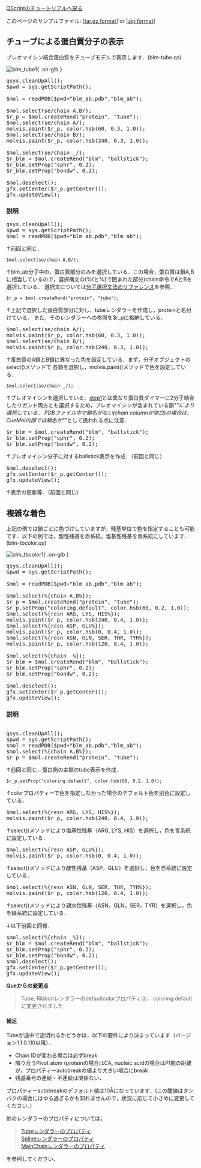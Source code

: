 [QScriptのチュートリアルへ戻る](../../../Documents/QScriptのチュートリアル/)



このページのサンプルファイル:
[[tar.gz format](http://prdownloads.sourceforge.net/cuemol/qscript-tutorial-2.tar.gz?download)] or
[[zip format](http://prdownloads.sourceforge.net/cuemol/qscript-tutorial-2.zip?download)]

## チューブによる蛋白質分子の表示

ブレオマイシン結合蛋白質をチューブモデルで表示します．(blm-tube.qs) 


![blm_tube1](../../../assets/images/Documents/QScriptのチュートリアル/Step2/blm_tube1.png){ .on-glb }

<pre>
qsys.cleanUpAll();
$pwd = sys.getScriptPath();

$mol = readPDB($pwd+"blm_ab.pdb","blm_ab");

$mol.select(se/chain A,B/);
$r_p = $mol.createRend("protein", "tube");
$mol.select(se/chain A/);
molvis.paint($r_p, color.hsb(60, 0.3, 1.0));
$mol.select(se/chain B/);
molvis.paint($r_p, color.hsb(240, 0.3, 1.0));

$mol.select(se/chain _/);
$r_blm = $mol.createRend("blm", "ballstick");
$r_blm.setProp("sphr", 0.2);
$r_blm.setProp("bondw", 0.2);

$mol.deselect();
gfx.setCenter($r_p.getCenter());
gfx.updateView();
</pre>

### 説明
<pre>
qsys.cleanUpAll();
$pwd = sys.getScriptPath();
$mol = readPDB($pwd+"blm_ab.pdb","blm_ab");
</pre>
↑前回と同じ．

```
$mol.select(se/chain A,B/);
```
↑blm_ab分子中の，蛋白質部分のみを選択している．この場合，蛋白質は鎖A,Bに相当しているので，選択構文の(%{と%}で囲まれた部分)chain命令でAとBを選択している．
選択文については[分子選択文法のリファレンス](../../../Documents/MolSelSyntax)を参照．

```
$r_p = $mol.createRend("protein", "tube");
```
↑上記で選択した蛋白質部分に対し，tubeレンダラーを作成し，proteinと名付けている． また，そのレンダラーへの参照を$r_pに格納している． 
<pre>
$mol.select(se/chain A/);
molvis.paint($r_p, color.hsb(60, 0.3, 1.0));
$mol.select(se/chain B/);
molvis.paint($r_p, color.hsb(240, 0.3, 1.0));
</pre>
↑蛋白質のA鎖とB鎖に異なった色を設定している．まず，分子オブジェクトのselect()メソッドで 各鎖を選択し，molvis.paint()メソッドで色を設定している． 

```
$mol.select(se/chain _/);
```
↑ブレオマイシンを選択している．[step1](../../../Documents/QScriptのチュートリアル/Step1)とは異なり蛋白質ダイマーに2分子結合したリガンド両方とも選択するため，ブレオマイシンが含まれている鎖"_"により選択している． PDBファイル中で鎖名がない(chain columnが空白)の場合は， CueMol内部では鎖名が"_"として扱われる点に注意．
<pre>
$r_blm = $mol.createRend("blm", "ballstick");
$r_blm.setProp("sphr", 0.2);
$r_blm.setProp("bondw", 0.2);
</pre>
↑ブレオマイシン分子に対するballstick表示を作成．（前回と同じ）
<pre>
$mol.deselect();
gfx.setCenter($r_p.getCenter());
gfx.updateView();
</pre>
↑表示の更新等．（前回と同じ）

## 複雑な着色
上記の例では鎖ごとに色づけしていますが，残基単位で色を指定することも可能です．以下の例では，酸性残基を赤系統，塩基性残基を青系統にしています．(blm-tbcolor.qs)


![blm_tbcolor1](../../../assets/images/Documents/QScriptのチュートリアル/Step2/blm_tbcolor1.png){ .on-glb }

<pre>
qsys.cleanUpAll();
$pwd = sys.getScriptPath();

$mol = readPDB($pwd+"blm_ab.pdb","blm_ab");

$mol.select(%{chain A,B%});
$r_p = $mol.createRend("protein", "tube");
$r_p.setProp("coloring.default", color.hsb(60, 0.2, 1.0));
$mol.select(%{resn ARG, LYS, HIS%});
molvis.paint($r_p, color.hsb(240, 0.4, 1.0));
$mol.select(%{resn ASP, GLU%});
molvis.paint($r_p, color.hsb(0, 0.4, 1.0));
$mol.select(%{resn ASN, GLN, SER, THR, TYR%});
molvis.paint($r_p, color.hsb(120, 0.4, 1.0));

$mol.select(%{chain _%});
$r_blm = $mol.createRend("blm", "ballstick");
$r_blm.setProp("sphr", 0.2);
$r_blm.setProp("bondw", 0.2);

$mol.deselect();
gfx.setCenter($r_p.getCenter());
gfx.updateView();
</pre>
### 説明
<pre>   
qsys.cleanUpAll();
$pwd = sys.getScriptPath();
$mol = readPDB($pwd+"blm_ab.pdb","blm_ab");
$mol.select(%{chain A,B%});
$r_p = $mol.createRend("protein", "tube");
</pre>
↑前回と同じ．蛋白側の主鎖のtube表示を作成．

```
$r_p.setProp("coloring.default", color.hsb(60, 0.2, 1.0));
```
↑colorプロパティーで色を指定しなかった場合のデフォルト色を肌色に設定している．

<pre>
$mol.select(%{resn ARG, LYS, HIS%});
molvis.paint($r_p, color.hsb(240, 0.4, 1.0));
</pre>
↑select()メソッドにより塩基性残基（ARG, LYS, HIS）を選択し，色を青系統に設定している． 
<pre>
$mol.select(%{resn ASP, GLU%});
molvis.paint($r_p, color.hsb(0, 0.4, 1.0));
</pre>
↑select()メソッドにより酸性残基（ASP，GLU）を選択し，色を赤系統に設定している． 
<pre>
$mol.select(%{resn ASN, GLN, SER, THR, TYR%});
molvis.paint($r_p, color.hsb(120, 0.4, 1.0));
</pre>
↑select()メソッドにより親水性残基（ASN，GLN，SER，TYR）を選択し，色を緑系統に設定している． 

↓以下前回と同様．
<pre>
$mol.select(%{chain _%});
$r_blm = $mol.createRend("blm", "ballstick");
$r_blm.setProp("sphr", 0.2);
$r_blm.setProp("bondw", 0.2);
$mol.deselect();
gfx.setCenter($r_p.getCenter());
gfx.updateView();
</pre>

**Queからの変更点**

>Tube, Ribbonレンダラーのdefaultcolorプロパティは， coloring.defaultに変更されました

#### 補足
Tubeが途中で途切れるかどうかは，以下の要件により決まっています（バージョン1.1.0.110以降）．

*  Chain IDが変わる場合は必ずbreak
*  隣り合うPivot atom (proteinの場合はCA, nucleic acidの場合はP)間の距離が，プロパティーautobreakの値より大きい場合にbreak
*  残基番号の連続・不連続は関係ない．

プロパティーautobreakのデフォルト値は10Åになっています．(この閾値はタンパクの場合にはゆる過ぎるかも知れませんので，状況に応じて小さめに変更してください．)

他のレンダラーのプロパティについては，

>[Tubeレンダラーのプロパティ](../../../Ref/molvis/TubeRenderer)<br />
[Splineレンダラーのプロパティ](../../../Ref/molvis/SplineRenderer)<br />
[MainChainレンダラーのプロパティ](../../../Ref/molstr/MainChainRenderer)

を参照してください．